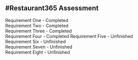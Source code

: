 #Restaurant365 Assessment
-----------------------------------------------------------------------------------------------  
Requirement One - Completed  
Requirement Two - Completed  
Requirement Three - Completed   
Requirement Four - Completed
Requirement Five - Unfinished  
Requirement Six - Unfinished  
Requirement Seven - Unfinished  
Requirement Eight - Unfinished  
